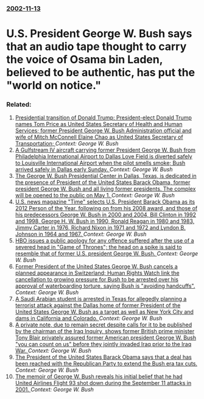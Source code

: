 ### [2002-11-13](/news/2002/11/13/index.md)

#  U.S. President George W. Bush says that an audio tape thought to carry the voice of Osama bin Laden, believed to be authentic, has put the "world on notice."




### Related:

1. [Presidential transition of Donald Trump: President-elect Donald Trump names Tom Price as United States Secretary of Health and Human Services; former President George W. Bush Administration official and wife of Mitch McConnell Elaine Chao as United States Secretary of Transportation; ](/news/2016/11/29/presidential-transition-of-donald-trump-president-elect-donald-trump-names-tom-price-as-united-states-secretary-of-health-and-human-service.md) _Context: George W. Bush_
2. [A Gulfstream IV aircraft carrying former President George W. Bush from Philadelphia International Airport to Dallas Love Field is diverted safely to Louisville International Airport when the pilot smells smoke; Bush arrived safely in Dallas early Sunday. ](/news/2013/06/15/a-gulfstream-iv-aircraft-carrying-former-president-george-w-bush-from-philadelphia-international-airport-to-dallas-love-field-is-diverted-s.md) _Context: George W. Bush_
3. [The George W. Bush Presidential Center in Dallas, Texas, is dedicated in the presence of President of the United States Barack Obama, former president George W. Bush and all living former presidents. The complex will be opened to the public on May 1. ](/news/2013/04/25/the-george-w-bush-presidential-center-in-dallas-texas-is-dedicated-in-the-presence-of-president-of-the-united-states-barack-obama-former.md) _Context: George W. Bush_
4. [U.S. news magazine "Time" selects U.S. President Barack Obama as its 2012 Person of the Year, following on from his 2008 award, and those of his predecessors George W. Bush in 2000 and 2004, Bill Clinton in 1992 and 1998, George H. W. Bush in 1990, Ronald Reagan in 1980 and 1983, Jimmy Carter in 1976, Richard Nixon in 1971 and 1972 and Lyndon B. Johnson in 1964 and 1967. ](/news/2012/12/19/u-s-news-magazine-time-selects-u-s-president-barack-obama-as-its-2012-person-of-the-year-following-on-from-his-2008-award-and-those-of.md) _Context: George W. Bush_
5. [HBO issues a public apology for any offence suffered after the use of a severed head in "Game of Thrones"; the head on a spike is said to resemble that of former U.S. president George W. Bush. ](/news/2012/06/14/hbo-issues-a-public-apology-for-any-offence-suffered-after-the-use-of-a-severed-head-in-game-of-thrones-the-head-on-a-spike-is-said-to-re.md) _Context: George W. Bush_
6. [Former President of the United States George W. Bush cancels a planned appearance in Switzerland; Human Rights Watch link the cancellation to growing pressure for Bush to be arrested over his approval of waterboarding torture, saying Bush is "avoiding handcuffs". ](/news/2011/02/5/former-president-of-the-united-states-george-w-bush-cancels-a-planned-appearance-in-switzerland-human-rights-watch-link-the-cancellation-t.md) _Context: George W. Bush_
7. [A Saudi Arabian student is arrested in Texas for allegedly planning a terrorist attack against the Dallas home of former President of the United States George W. Bush as a target as well as New York City and dams in California and Colorado. ](/news/2011/02/24/a-saudi-arabian-student-is-arrested-in-texas-for-allegedly-planning-a-terrorist-attack-against-the-dallas-home-of-former-president-of-the-un.md) _Context: George W. Bush_
8. [A private note, due to remain secret despite calls for it to be published by the chairman of the Iraq Inquiry, shows former British prime minister Tony Blair privately assured former American president George W. Bush "you can count on us" before they jointly invaded Iraq prior to the Iraq War. ](/news/2011/01/21/a-private-note-due-to-remain-secret-despite-calls-for-it-to-be-published-by-the-chairman-of-the-iraq-inquiry-shows-former-british-prime-mi.md) _Context: George W. Bush_
9. [The President of the United States Barack Obama says that a deal has been reached with the Republican Party to extend the Bush era tax cuts. ](/news/2010/12/6/the-president-of-the-united-states-barack-obama-says-that-a-deal-has-been-reached-with-the-republican-party-to-extend-the-bush-era-tax-cuts.md) _Context: George W. Bush_
10. [The memoir of George W. Bush reveals his initial belief that he had United Airlines Flight 93 shot down during the September 11 attacks in 2001. ](/news/2010/10/29/the-memoir-of-george-w-bush-reveals-his-initial-belief-that-he-had-united-airlines-flight-93-shot-down-during-the-september-11-attacks-in-2.md) _Context: George W. Bush_
